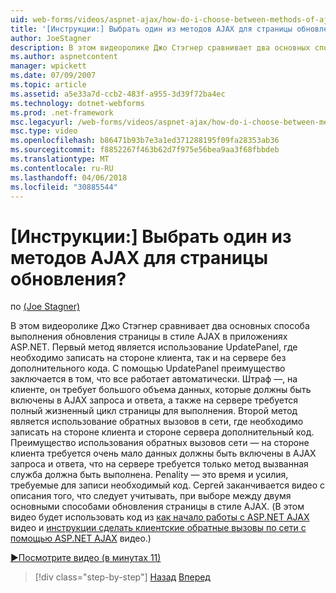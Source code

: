 ```yaml
---
uid: web-forms/videos/aspnet-ajax/how-do-i-choose-between-methods-of-ajax-page-updates
title: '[Инструкции:] Выбрать один из методов AJAX для страницы обновления? | Документы Майкрософт'
author: JoeStagner
description: В этом видеоролике Джо Стэгнер сравнивает два основных способа выполнения обновления страницы в стиле AJAX в приложениях ASP.NET. Первый метод является использование Upd...
ms.author: aspnetcontent
manager: wpickett
ms.date: 07/09/2007
ms.topic: article
ms.assetid: a5e33a7d-ccb2-483f-a955-3d39f72ba4ec
ms.technology: dotnet-webforms
ms.prod: .net-framework
msc.legacyurl: /web-forms/videos/aspnet-ajax/how-do-i-choose-between-methods-of-ajax-page-updates
msc.type: video
ms.openlocfilehash: b86471b93b7e3a1ed371288195f09fa28353ab36
ms.sourcegitcommit: f8852267f463b62d7f975e56bea9aa3f68fbbdeb
ms.translationtype: MT
ms.contentlocale: ru-RU
ms.lasthandoff: 04/06/2018
ms.locfileid: "30885544"
---
```

<a name="how-do-i-choose-between-methods-of-ajax-page-updates"></a>[Инструкции:] Выбрать один из методов AJAX для страницы обновления?
====================
по [(Joe Stagner)](https://github.com/JoeStagner)

В этом видеоролике Джо Стэгнер сравнивает два основных способа выполнения обновления страницы в стиле AJAX в приложениях ASP.NET. Первый метод является использование UpdatePanel, где необходимо записать на стороне клиента, так и на сервере без дополнительного кода. С помощью UpdatePanel преимущество заключается в том, что все работает автоматически. Штраф —, на клиенте, он требует большого объема данных, которые должны быть включены в AJAX запроса и ответа, а также на сервере требуется полный жизненный цикл страницы для выполнения. Второй метод является использование обратных вызовов в сети, где необходимо записать на стороне клиента и стороне сервера дополнительный код. Преимущество использования обратных вызовов сети — на стороне клиента требуется очень мало данных должны быть включены в AJAX запроса и ответа, что на сервере требуется только метод вызванная служба должна быть выполнена. Penality — это время и усилия, требуемые для записи необходимый код. Сергей заканчивается видео с описания того, что следует учитывать, при выборе между двумя основными способами обновления страницы в стиле AJAX. (В этом видео будет использовать код из [как начало работы с ASP.NET AJAX](how-do-i-get-started-with-aspnet-ajax.md) видео и [инструкции сделать клиентские обратные вызовы по сети с помощью ASP.NET AJAX](how-do-i-make-client-side-network-callbacks-with-aspnet-ajax.md) видео.)

[&#9654;Посмотрите видео (в минутах 11)](https://channel9.msdn.com/Blogs/ASP-NET-Site-Videos/how-do-i-choose-between-methods-of-ajax-page-updates)

> [!div class="step-by-step"]
> [Назад](how-do-i-update-multiple-regions-of-a-page-with-aspnet-ajax.md)
> [Вперед](how-do-i-use-other-javascript-user-interface-libraries-with-aspnet-ajax.md)
